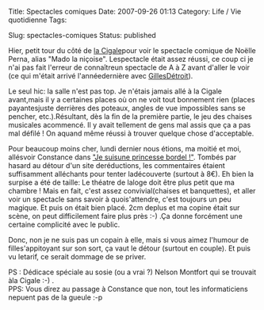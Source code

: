 Title: Spectacles comiques
Date: 2007-09-26 01:13
Category: Life / Vie quotidienne
Tags:

Slug: spectacles-comiques
Status: published

Hier, petit tour du côté de [la Cigale](\%22http://www.lacigale.fr/\%22)pour voir le spectacle comique de Noëlle Perna, alias "Mado la niçoise". Lespectacle était assez réussi, ce coup ci je n'ai pas fait l'erreur de connaîtreun spectacle de A à Z avant d'aller le voir (ce qui m'était arrivé l'annéedernière avec [GillesDétroit](\%22http://www.gillesdetroit.com/\%22)).  
  
Le seul hic: la salle n'est pas top. Je n'étais jamais allé à la Cigale avant,mais il y a certaines places où on ne voit tout bonnement rien (places payantesjuste derrières des poteaux, angles de vue impossibles sans se pencher, etc.).Résultant, dès la fin de la première partie, le jeu des chaises musicales acommencé. Il y avait tellement de gens mal assis que ça a pas mal défilé ! On aquand même réussi à trouver quelque chose d'acceptable.  
  
Pour beaucoup moins cher, lundi dernier nous étions, ma moitié et moi, allésvoir Constance dans ["Je suisune princesse bordel !"](\%22http://www.billetreduc.com/11340/evt.htm\%22). Tombés par hasard au détour d'un site deréductions, les commentaires étaient suffisamment alléchants pour tenter ladécouverte (surtout à 8€). Eh bien la surpise a été de taille: Le théatre de laloge doit être plus petit que ma chambre ! Mais en fait, c'est assez convivial(chaises et banquettes), et aller voir un spectacle sans savoir à quois'attendre, c'est toujours un peu magique. Et puis on était bien placé. 2cm deplus et ma copine était sur scène, on peut difficilement faire plus près :-) .Ça donne forcément une certaine complicité avec le public.  
  
Donc, non je ne suis pas un copain à elle, mais si vous aimez l'humour de filles'appitoyant sur son sort, ça vaut le détour (surtout en couple). Et puis vu letarif, ce serait dommage de se priver.  
  
PS : Dédicace spéciale au sosie (ou a vrai ?) Nelson Montfort qui se trouvait àla Cigale :-) .  
PPS: Vous direz au passage à Constance que non, tout les informaticiens nepuent pas de la gueule :-p
